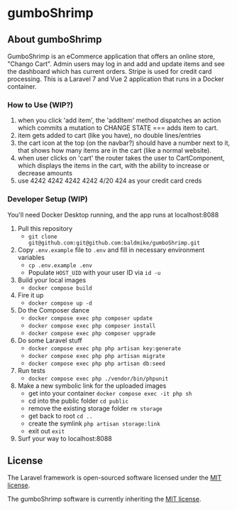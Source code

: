 # gumboShrimp

## About gumboShrimp

GumboShrimp is an eCommerce application that offers an online store, "Chango Cart". Admin users may log in and add and update items and see the dashboard which has current orders. Stripe is used for credit card processing. This is a Laravel 7 and Vue 2 application that runs in a Docker container.

### How to Use (WIP?)

1. when you click 'add item', the 'addItem' method dispatches an action which commits a mutation to CHANGE STATE === adds item to cart.
2. item gets added to cart (like you have), no double lines/entries
3. the cart icon at the top (on the navbar?) should have a number next to it, that shows how many items are in the cart (like a normal website).
4. when user clicks on 'cart' the router takes the user to CartComponent, which displays the items in the cart, with the ability to increase or decrease amounts
5. use 4242 4242 4242 4242 4/20 424 as your credit card creds

### Developer Setup (WIP)

You'll need Docker Desktop running, and the app runs at localhost:8088

1. Pull this repository
    - `git clone git@github.com:git@github.com:baldmike/gumboShrimp.git`
2. Copy `.env.example` file to `.env` and fill in necessary environment variables
    - `cp .env.example .env`
    - Populate `HOST_UID` with your user ID via `id -u`
3. Build your local images
    - `docker compose build`
4. Fire it up
    - `docker compose up -d`
5. Do the Composer dance
    - `docker compose exec php composer update`
    - `docker compose exec php composer install`
    - `docker compose exec php composer upgrade`
6. Do some Laravel stuff
    - `docker compose exec php php artisan key:generate`
    - `docker compose exec php php artisan migrate`
    - `docker compose exec php php artisan db:seed`
7. Run tests
    - `docker compose exec php ./vendor/bin/phpunit`
8. Make a new symbolic link for the uploaded images
    - get into your container `docker compose exec -it php sh`
    - cd into the public folder `cd public`
    - remove the existing storage folder `rm storage`
    - get back to root `cd ..`
    - create the symlink `php artisan storage:link`
    - exit out `exit`
9. Surf your way to localhost:8088

## License

The Laravel framework is open-sourced software licensed under the [MIT license](https://opensource.org/licenses/MIT).

The gumboShrimp software is currently inheriting the [MIT license](https://opensource.org/licenses/MIT).
